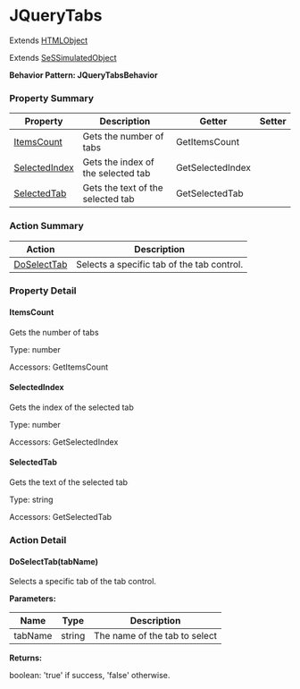 # JQueryTabs

Extends [HTMLObject](HTMLObject.md)

Extends [SeSSimulatedObject](SeSSimulatedObject.md)





**Behavior Pattern: JQueryTabsBehavior**


<!-- ============================== property summary ========================== -->

	

### Property Summary

| **Property** | **Description** | **Getter** | **Setter** |
| ------------ | --------------- | ---------- | ---------- |
| [ItemsCount](#ItemsCount) | Gets the number of tabs | GetItemsCount |  |
| [SelectedIndex](#SelectedIndex) | Gets the index of the selected tab | GetSelectedIndex |  |
| [SelectedTab](#SelectedTab) | Gets the text of the selected tab | GetSelectedTab |  |



	
<!-- ============================== action summary ========================== -->



### Action Summary

|  **Action** | **Description** | 
| ----------- | --------------- |
|	[DoSelectTab](#DoSelectTab) | Selects a specific tab of the tab control. |




<!-- ============================== property detail ========================== -->
	
### Property Detail
		
<a name="ItemsCount"></a>
#### ItemsCount


Gets the number of tabs

			
	
			
Type: number
			
			
Accessors: GetItemsCount
			
		
<a name="SelectedIndex"></a>
#### SelectedIndex


Gets the index of the selected tab

			
	
			
Type: number
			
			
Accessors: GetSelectedIndex
			
		
<a name="SelectedTab"></a>
#### SelectedTab


Gets the text of the selected tab

			
	
			
Type: string
			
			
Accessors: GetSelectedTab
			
		
	
	
<!-- ============================== action detail ========================== -->
	
### Action Detail
		
<a name="DoSelectTab"></a>    
#### DoSelectTab(tabName)

Selects a specific tab of the tab control.


**Parameters:**

|	**Name** | **Type** | **Description** |
| ---------- | -------- | --------------- |
| tabName | string |	The name of the tab to select |




**Returns:**

boolean: 'true' if success, 'false' otherwise.



<a name="see.also.jquerytabs.doselecttab"></a>

	

